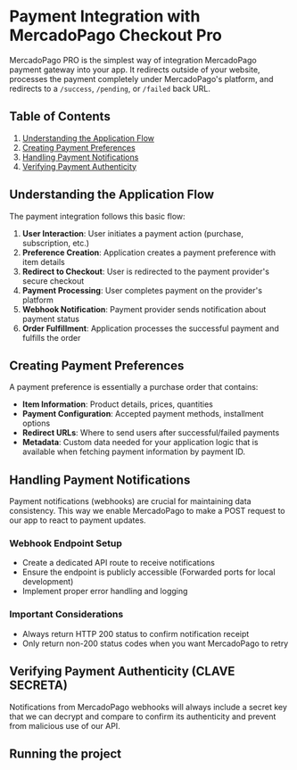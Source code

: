 # Payment Integration with MercadoPago Checkout Pro
MercadoPago PRO is the simplest way of integration MercadoPago payment gateway into your app. It redirects outside of your website, processes the payment completely under MercadoPago's platform, and redirects to a `/success`, `/pending`, or `/failed` back URL.

## Table of Contents

1. [Understanding the Application Flow](#understanding-the-application-flow)
2. [Creating Payment Preferences](#creating-payment-preferences)
3. [Handling Payment Notifications](#handling-payment-notifications)
4. [Verifying Payment Authenticity](#verifying-payment-authenticity)


## Understanding the Application Flow

The payment integration follows this basic flow:

1. **User Interaction**: User initiates a payment action (purchase, subscription, etc.)
2. **Preference Creation**: Application creates a payment preference with item details
3. **Redirect to Checkout**: User is redirected to the payment provider's secure checkout
4. **Payment Processing**: User completes payment on the provider's platform
5. **Webhook Notification**: Payment provider sends notification about payment status
6. **Order Fulfillment**: Application processes the successful payment and fulfills the order

## Creating Payment Preferences

A payment preference is essentially a purchase order that contains:

- **Item Information**: Product details, prices, quantities
- **Payment Configuration**: Accepted payment methods, installment options
- **Redirect URLs**: Where to send users after successful/failed payments
- **Metadata**: Custom data needed for your application logic that is available when fetching payment information by payment ID.


## Handling Payment Notifications

Payment notifications (webhooks) are crucial for maintaining data consistency. This way we enable MercadoPago to make a POST request to our app to react to payment updates.

### Webhook Endpoint Setup
- Create a dedicated API route to receive notifications
- Ensure the endpoint is publicly accessible (Forwarded ports for local development)
- Implement proper error handling and logging

### Important Considerations
- Always return HTTP 200 status to confirm notification receipt
- Only return non-200 status codes when you want MercadoPago to retry

## Verifying Payment Authenticity (CLAVE SECRETA)

Notifications from MercadoPago webhooks will always include a secret key that we can decrypt and compare to confirm its authenticity and prevent from malicious use of our API.

## Running the project